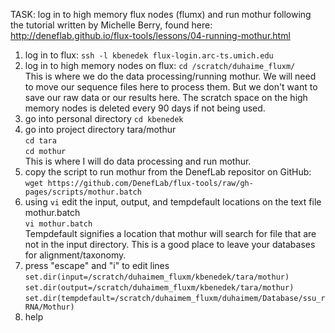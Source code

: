 TASK: log in to high memory flux nodes (flumx) and run mothur following the tutorial written by Michelle Berry, found here: http://deneflab.github.io/flux-tools/lessons/04-running-mothur.html


1. log in to flux: ```ssh -l kbenedek flux-login.arc-ts.umich.edu```  
2. log in to high memory nodes on flux: ```cd /scratch/duhaime_fluxm/```  
  This is where we do the data processing/running mothur. We will need to move our sequence files here to process them. But we don't want to save our raw data or our results here. The scratch space on the high memory nodes is deleted every 90 days if not being used.  
3. go into personal directory ```cd kbenedek```  
4. go into project directory tara/mothur  
   ```cd tara```  
   ```cd mothur```  
   This is where I will do data processing and run mothur.
5. copy the script to run mothur from the DenefLab repositor on GitHub: ```wget https://github.com/DenefLab/flux-tools/raw/gh-pages/scripts/mothur.batch```  
6. using ```vi``` edit the input, output, and tempdefault locations on the text file mothur.batch  
  ```vi mothur.batch```  
  Tempdefault signifies a location that mothur will search for file that are not in the input directory. This is a good place to leave your databases for alignment/taxonomy.
7. press "escape" and "i" to edit lines  
  ```set.dir(input=/scratch/duhaimem_fluxm/kbenedek/tara/mothur)```  
  ```set.dir(output=/scratch/duhaimem_fluxm/kbenedek/tara/mothur)```  
  ```set.dir(tempdefault=/scratch/duhaimem_fluxm/duhaimem/Database/ssu_rRNA/Mothur)```  
8. help    
